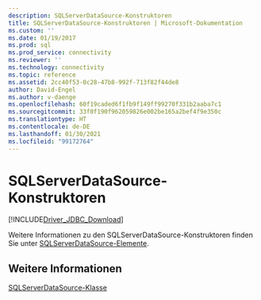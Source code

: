 ```yaml
---
description: SQLServerDataSource-Konstruktoren
title: SQLServerDataSource-Konstruktoren | Microsoft-Dokumentation
ms.custom: ''
ms.date: 01/19/2017
ms.prod: sql
ms.prod_service: connectivity
ms.reviewer: ''
ms.technology: connectivity
ms.topic: reference
ms.assetid: 2cc40f53-0c28-47b8-992f-713f82f44de8
author: David-Engel
ms.author: v-daenge
ms.openlocfilehash: 60f19caded6f1fb9f149ff99270f331b2aaba7c1
ms.sourcegitcommit: 33f0f190f962059826e002be165a2bef4f9e350c
ms.translationtype: HT
ms.contentlocale: de-DE
ms.lasthandoff: 01/30/2021
ms.locfileid: "99172764"
---
```

# <a name="sqlserverdatasource-constructors"></a>SQLServerDataSource-Konstruktoren
[!INCLUDE[Driver_JDBC_Download](../../../includes/driver_jdbc_download.md)]

  Weitere Informationen zu den SQLServerDataSource-Konstruktoren finden Sie unter [SQLServerDataSource-Elemente](../../../connect/jdbc/reference/sqlserverdatasource-members.md).  
  
## <a name="see-also"></a>Weitere Informationen  
 [SQLServerDataSource-Klasse](../../../connect/jdbc/reference/sqlserverdatasource-class.md)  
  
  
